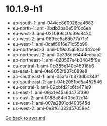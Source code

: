 
 # 10.1.9-h1
- ap-south-1: ami-044cc860026ca4683
- eu-north-1: ami-0bdb2ba0e56f6c6ea
- eu-west-3: ami-031099cc0d39c8430
- eu-west-2: ami-089ce5a6db77a71e1
- eu-west-1: ami-0caf5916e71c55b99
- ap-northeast-3: ami-0f9c05a58ca442ce6
- ap-northeast-2: ami-0a338dc6444ecbaa2
- ap-northeast-1: ami-020507e4b34845f9e
- ca-central-1: ami-0b385e140c45918b6
- sa-east-1: ami-0fe8052f937c089e8
- ap-southeast-1: ami-05afa7b373dbc343f
- ap-southeast-2: ami-04b2051bd5a452546
- eu-central-1: ami-02cbfd21c6fa471e9
- us-east-1: ami-09cde45a6d475f390
- us-east-2: ami-0188a84ef05c02c14
- us-west-1: ami-007a2891cd403545d
- us-west-2: ami-0e8f61332d57059e4

[Go back to aws.md](../../aws.md) 
